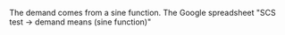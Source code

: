 The demand comes from a sine function.
The Google spreadsheet
"SCS test -> demand means (sine function)"

